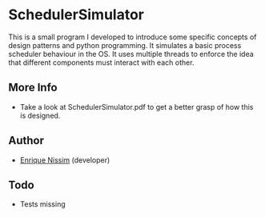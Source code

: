 # SchedulerSimulator

This is a small program I developed to introduce some specific concepts of design patterns and python programming.
It simulates a basic process scheduler behaviour in the OS.
It uses multiple threads to enforce the idea that different components must interact with each other.

## More Info
* Take a look at SchedulerSimulator.pdf to get a better grasp of how this is designed.

## Author
* [Enrique Nissim](https://twitter.com/kiqueNissim) (developer)

## Todo
* Tests missing



